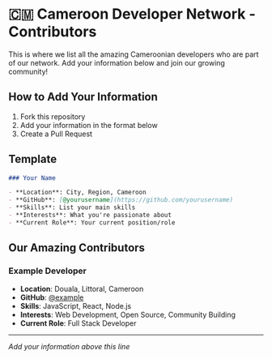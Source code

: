 # 🇨🇲 Cameroon Developer Network - Contributors

This is where we list all the amazing Cameroonian developers who are part of our network. Add your information below and join our growing community!

## How to Add Your Information

1. Fork this repository
2. Add your information in the format below
3. Create a Pull Request

## Template

```markdown
### Your Name

- **Location**: City, Region, Cameroon
- **GitHub**: [@yourusername](https://github.com/yourusername)
- **Skills**: List your main skills
- **Interests**: What you're passionate about
- **Current Role**: Your current position/role
```

## Our Amazing Contributors

### Example Developer

- **Location**: Douala, Littoral, Cameroon
- **GitHub**: [@example](https://github.com/example)
- **Skills**: JavaScript, React, Node.js
- **Interests**: Web Development, Open Source, Community Building
- **Current Role**: Full Stack Developer

---

_Add your information above this line_
